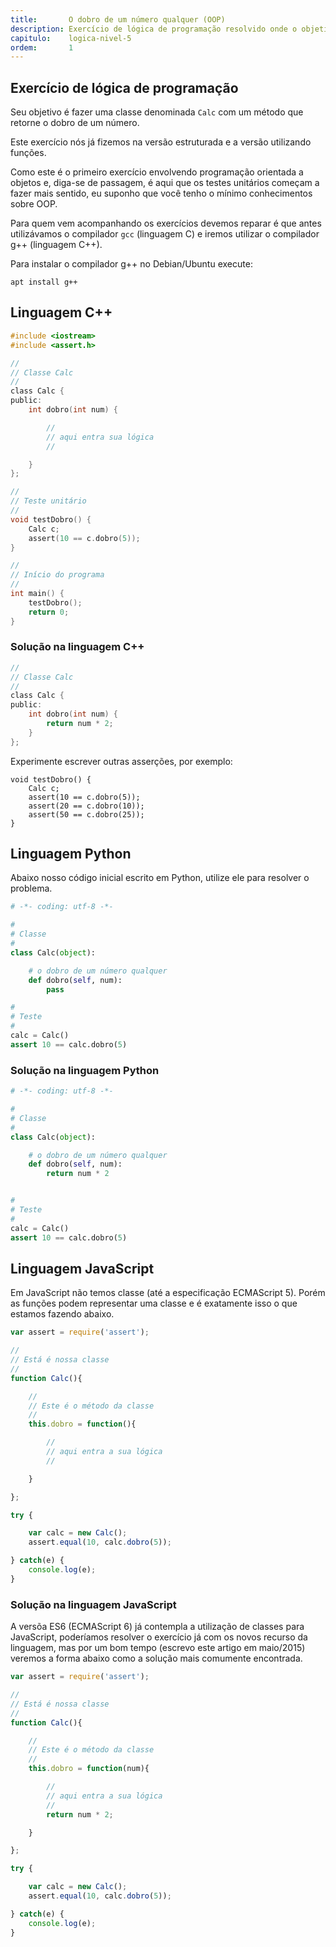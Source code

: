 ```yaml
---
title:       O dobro de um número qualquer (OOP)
description: Exercício de lógica de programação resolvido onde o objetivo é calcular o dobro de um número qualquer.
capitulo:    logica-nivel-5
ordem:       1
---
```




Exercício de lógica de programação
---

Seu objetivo é fazer uma classe denominada `Calc` com um método que retorne o dobro de um número.

Este exercício nós já fizemos na versão estruturada e a versão utilizando funções.

Como este é o primeiro exercício envolvendo programação orientada a objetos e, diga-se de passagem, é aqui que os
testes unitários começam a fazer mais sentido, eu suponho que você tenho o mínimo conhecimentos sobre OOP.

Para quem vem acompanhando os exercícios devemos reparar é que antes utilizávamos o compilador `gcc` (linguagem C) e
iremos utilizar o compilador g++ (linguagem C++).

Para instalar o compilador g++ no Debian/Ubuntu execute:

    apt install g++


Linguagem C++
---

```c
#include <iostream>
#include <assert.h>

//
// Classe Calc
//
class Calc {
public:
    int dobro(int num) {

        //
        // aqui entra sua lógica
        //

    }
};

//
// Teste unitário
//
void testDobro() {
    Calc c;
    assert(10 == c.dobro(5));
}

//
// Início do programa
//
int main() {
    testDobro();
    return 0;
}
```


### Solução na linguagem C++

```c
//
// Classe Calc
//
class Calc {
public:
    int dobro(int num) {
        return num * 2;
    }
};
```


Experimente escrever outras asserções, por exemplo:

    void testDobro() {
        Calc c;
        assert(10 == c.dobro(5));
        assert(20 == c.dobro(10));
        assert(50 == c.dobro(25));
    }



Linguagem Python
---

Abaixo nosso código inicial escrito em Python, utilize ele para resolver o problema.

```python
# -*- coding: utf-8 -*-

#
# Classe
#
class Calc(object):

    # o dobro de um número qualquer
    def dobro(self, num):
        pass

#
# Teste
#
calc = Calc()
assert 10 == calc.dobro(5)
```


### Solução na linguagem Python

```python
# -*- coding: utf-8 -*-

#
# Classe
#
class Calc(object):

    # o dobro de um número qualquer
    def dobro(self, num):
        return num * 2


#
# Teste
#
calc = Calc()
assert 10 == calc.dobro(5)
```



Linguagem JavaScript
---

Em JavaScript não temos classe (até a especificação ECMAScript 5). Porém as funções podem representar uma classe e é
exatamente isso o que estamos fazendo abaixo.


```javascript
var assert = require('assert');

//
// Está é nossa classe
//
function Calc(){

    //
    // Este é o método da classe
    //
    this.dobro = function(){

        //
        // aqui entra a sua lógica
        //

    }

};

try {

    var calc = new Calc();
    assert.equal(10, calc.dobro(5));

} catch(e) {
    console.log(e);
}
```


### Solução na linguagem JavaScript

A versõa ES6 (ECMAScript 6) já contempla a utilização de classes para JavaScript, poderíamos resolver o exercício já
com os novos recurso da linguagem, mas por um bom tempo (escrevo este artigo em maio/2015) veremos a forma abaixo como
a solução mais comumente encontrada.

```javascript
var assert = require('assert');

//
// Está é nossa classe
//
function Calc(){

    //
    // Este é o método da classe
    //
    this.dobro = function(num){

        //
        // aqui entra a sua lógica
        //
        return num * 2;

    }

};

try {

    var calc = new Calc();
    assert.equal(10, calc.dobro(5));

} catch(e) {
    console.log(e);
}

```

